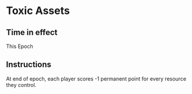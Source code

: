 # Toxic Assets

## Time in effect

This Epoch

## Instructions

At end of epoch, each player scores -1 permanent point for every resource they control.
